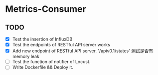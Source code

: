 # Metrics-Consumer

## TODO

* [X] Test the insertion of InfluxDB
* [X] Test the endpoints of RESTful API server works
* [X] Add new endpoint of RESTful API server. '/apiv0.1/states' 測試是否有memory leak
* [ ] Test the function of notifier of Locust.
* [ ] Write Dockerfile && Deploy it.
